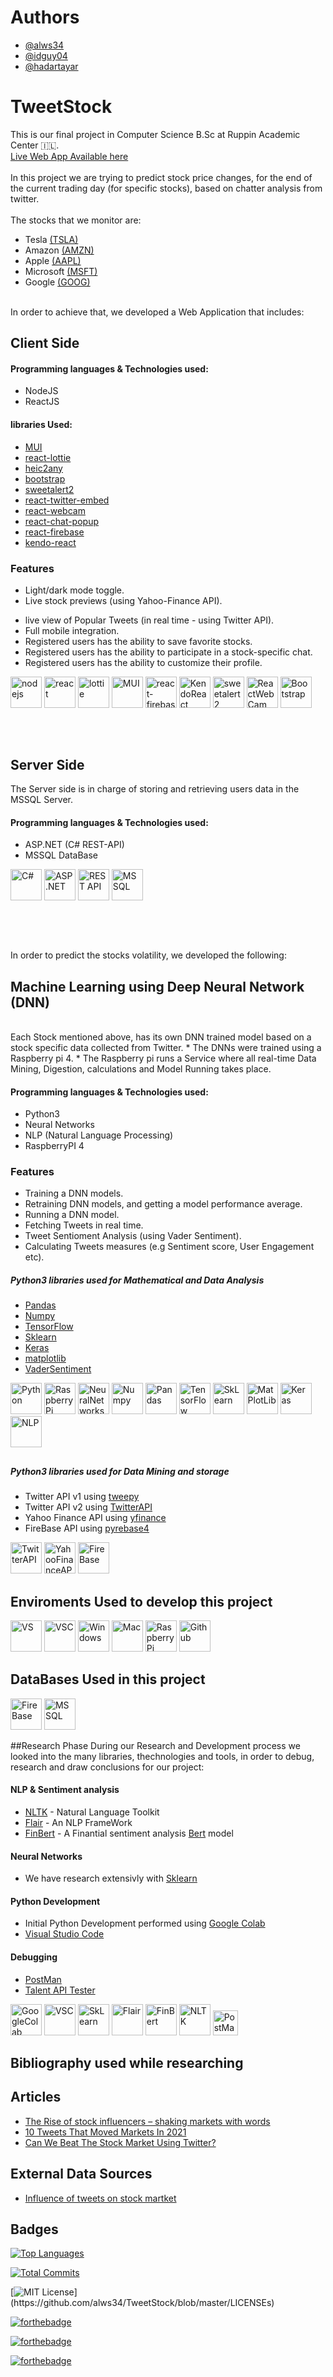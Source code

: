 # Authors

- [@alws34](https://www.github.com/alws34)
- [@idguy04](https://github.com/idguy04)
- [@hadartayar](https://github.com/hadartayar)


# TweetStock

This is our final project in Computer Science B.Sc at Ruppin Academic Center 🇮🇱.
<br>
[Live Web App Available here](https://proj.ruppin.ac.il/bgroup57/test2/tar1/build/)
<br><br>
In this project we are trying to predict stock price changes, for the end of the current trading day (for specific stocks), based on chatter analysis from twitter.
<br><br>
The stocks that we monitor are:
- Tesla [(TSLA)](https://finance.yahoo.com/quote/TSLA/)
- Amazon [(AMZN)](https://finance.yahoo.com/quote/AMZN/)
- Apple [(AAPL)](https://finance.yahoo.com/quote/AAPL/)
- Microsoft [(MSFT)](https://finance.yahoo.com/quote/MSFT/)
- Google [(GOOG)](https://finance.yahoo.com/quote/GOOG/)
<br><br>

In order to achieve that, we developed a Web Application that includes:

## Client Side
#### Programming languages & Technologies used:
- NodeJS
- ReactJS

#### libraries Used:
- [MUI](https://mui.com/)
- [react-lottie](https://www.npmjs.com/package/react-lottie)
- [heic2any](https://www.npmjs.com/package/heic2any)
- [bootstrap](https://getbootstrap.com/)
- [sweetalert2](https://sweetalert2.github.io/)
- [react-twitter-embed](https://www.npmjs.com/package/react-twitter-embed)
- [react-webcam](https://www.npmjs.com/package/react-webcam)
- [react-chat-popup](https://www.npmjs.com/package/popup-chat-react)
- [react-firebase](https://www.npmjs.com/package/react-firebase)
- [kendo-react](https://www.npmjs.com/package/kendo-react)

### Features
- Light/dark mode toggle.
- Live stock previews (using Yahoo-Finance API).
<!-- + historical data   -->
- live view of Popular Tweets (in real time - using Twitter API).
- Full mobile integration.
- Registered users has the ability to save favorite stocks.
- Registered users has the ability to participate in a stock-specific chat.
- Registered users has the ability to customize their profile.


<div>
<img src="https://img.icons8.com/fluency/344/node-js.png" title="nodejs" **alt="nodejs" width="50" height="50"/>
<img src="https://img.icons8.com/officel/344/react.png" title="react" **alt="react" width="50" height="50"/>
<img src="https://avatars.githubusercontent.com/u/71153457?s=280&v=4" title="lottie" **alt="lottie" width="50" height="50"/>
<img src="https://mui.com/static/logo.png" title="MUI" **alt="MUI" width="50" height="50"/>
<img src="https://img.icons8.com/color/900/firebase.png" title="react-firebase" **alt="react-firebase" width="50" height="50"/>
<img src="https://avatars.githubusercontent.com/u/568561?v=4" title="KendoReact" **alt="KendoReact" width="50" height="50"/>
<img src="https://avatars.githubusercontent.com/u/35137722?s=280&v=4" title="sweetalert2" **alt="sweetalert2" width="50" height="50"/>
<img src="https://proj.ruppin.ac.il/bgroup57/test2/tar1/ReactWebcam.png" title="ReactWebCam" **alt="ReactWebCam" width="50" height="50"/>
<img src="https://img.icons8.com/color/344/bootstrap.png" title="Bootstrap" **alt="Bootstrap" width="50" height="50"/>
</div>

##
<br>

## Server Side
The Server side is in charge of storing and retrieving users data in the MSSQL Server.
#### Programming languages & Technologies used:
- ASP.NET (C# REST-API)
- MSSQL DataBase

<div>
<img src="https://img.icons8.com/color/900/c-sharp-logo.png" title="C#" **alt="C#" width="50" height="50"/>
<img src="https://img.icons8.com/color/900/asp.png" title="ASP .NET" **alt="ASP .NET" width="50" height="50"/>
<img src="https://img.icons8.com/color/900/rest-api.png" title="REST API" **alt="REST API" width="50" height="50"/>
<img src="https://www.sqlservertutorial.net/wp-content/uploads/sql-server-tutorial.svg" title="MSSQL" **alt="MSSQL" width="50" height="50"/>
</div>

##
<br>

##

In order to predict the stocks volatility, we developed the following:

## Machine Learning using Deep Neural Network (DNN)
<br>
Each Stock mentioned above, has its own DNN trained model based on a stock specific data collected from Twitter.
* The DNNs were trained using a Raspberry pi 4. 
* The Raspberry pi runs a Service where all real-time Data Mining, Digestion, calculations and Model Running takes place.

#### Programming languages & Technologies used:
- Python3
- Neural Networks
- NLP (Natural Language Processing)
- RaspberryPI 4

### Features
- Training a DNN models.
- Retraining DNN models, and getting a model performance average.
- Running a DNN model.
- Fetching Tweets in real time. 
- Tweet Sentioment Analysis (using Vader Sentiment).
- Calculating Tweets measures (e.g Sentiment score, User Engagement etc).

##### Python3 libraries used for Mathematical and Data Analysis
- [Pandas](https://pandas.pydata.org/)
- [Numpy](https://numpy.org/)
- [TensorFlow](https://www.tensorflow.org/)
- [Sklearn](https://scikit-learn.org/)
- [Keras](https://keras.io/)
- [matplotlib](https://matplotlib.org/)
- [VaderSentiment](https://github.com/cjhutto/vaderSentiment)

<div>
<img src="https://img.icons8.com/color/900/python.png" title="Python" **alt="Python" width="50" height="50"/>
<img src="https://img.icons8.com/color/344/raspberry-pi.png" title="RaspberryPi" **alt="Raspberry Pi" width="50" height="50"/>
<img src="https://encrypted-tbn0.gstatic.com/images?q=tbn:ANd9GcRal3Gkvw9yeBH-HKb8ugzX-EnrMDilHh8UfH67t_9C_YFBx-KmW3BVxkyHDaXQ1mDxXHE&usqp=CAU" title="NeuralNetworks" **alt="NeuralNetworks" width="50" height="50"/>
<img src="https://img.icons8.com/color/452/numpy.png" title="Numpy" **alt="Numpy" width="50" height="50"/>
<img src="https://i.pinimg.com/736x/28/ce/bf/28cebfa3c75ff7815999b0c81a826af6.jpg" title="Pandas" **alt="Pandas" width="50" height="50"/>
<img src="https://img.icons8.com/color/344/tensorflow.png" title="TensorFlow" **alt="TensorFlow" width="50" height="50"/>
<img src="https://upload.wikimedia.org/wikipedia/commons/thumb/0/05/Scikit_learn_logo_small.svg/1200px-Scikit_learn_logo_small.svg.png" title="SkLearn"**alt="SkLearn" width="50" height="50"/> 
<img src="https://matplotlib.org/stable/_static/logo2.svg" title="MatPlotLib" **alt="MatPlotLib" width="50" height="50"/>
<img src="https://camo.githubusercontent.com/906e661107a3bc03104ca5d88336d1f4b0e80fdcac65efaf7904041d371c747f/68747470733a2f2f73332e616d617a6f6e6177732e636f6d2f6b657261732e696f2f696d672f6b657261732d6c6f676f2d323031382d6c617267652d313230302e706e67" title="Keras" **alt="Keras" width="50" height="50"/>
<img src="https://cdn.sisense.com/wp-content/uploads/NLP_Abstract_BG_1200X800_02.jpg" title="NLP" **alt="NLP" width="50" height="50"/>

</div>

##

##### Python3 libraries used for Data Mining and storage
- Twitter API v1 using [tweepy](https://pypi.org/project/tweepy/)
- Twitter API v2 using [TwitterAPI](https://pypi.org/project/TwitterAPI/)
- Yahoo Finance API using [yfinance](https://pypi.org/project/yfinance/)
- FireBase API using [pyrebase4](https://pypi.org/project/Pyrebase4/)

<div>
<img src="https://www.pinclipart.com/picdir/big/453-4533180_how-be-successful-with-online-marketing-dark-twitter.png" title="TwitterAPI" **alt="TwitterAPI" width="50" height="50"/>
<img src="https://play-lh.googleusercontent.com/K4eJEI8ogLQO2MkjUKgxC8FNWL4I5etsbFw2OXwQJ9Uch4DGkW1gEdoQk_k-cmtD4F4" title="YahooFinanceAPI" **alt="Yahoo Finance API" width="50" height="50"/>
<img src="https://img.icons8.com/color/900/firebase.png" title="FireBase" **alt="FireBase" width="50" height="50"/>
</div>

## Enviroments Used to develop this project

<div>
<img src="https://img.icons8.com/color/900/visual-studio.png" title="VS" **alt="VS" width="50" height="50"/>
<img src="https://img.icons8.com/color/900/visual-studio-code-2019.png" title="VSC" **alt="VSC" width="50" height="50"/>
<img src="https://img.icons8.com/ultraviolet/452/windows-10.png" title="Windows" **alt="Windows" width="50" height="50"/>
<img src="https://img.icons8.com/external-flaticons-lineal-color-flat-icons/344/external-mac-coworking-space-flaticons-lineal-color-flat-icons-3.png" title="Mac" **alt="Mac" width="50" height="50"/>
<img src="https://img.icons8.com/color/344/raspberry-pi.png" title="RaspberryPi" **alt="Raspberry Pi" width="50" height="50"/>
<img src="https://img.icons8.com/color/900/github.png" title="Github" **alt="Github" width="50" height="50"/>
</div>

## DataBases Used in this project
<div>
<img src="https://img.icons8.com/color/900/firebase.png" title="FireBase" **alt="FireBase" width="50" height="50"/>
<img src="https://www.sqlservertutorial.net/wp-content/uploads/sql-server-tutorial.svg" title="MSSQL" **alt="MSSQL" width="50" height="50"/>
</div>


##Research Phase
During our Research and Development process we looked into the many libraries, thechnologies and tools, in order to debug, research and draw conclusions for our project: 

#### NLP & Sentiment analysis
- [NLTK](https://www.nltk.org/) - Natural Language Toolkit
- [Flair](https://github.com/flairNLP/flair) - An NLP FrameWork
- [FinBert](https://github.com/ProsusAI/finBERT) - A Finantial sentiment analysis [Bert](https://en.wikipedia.org/wiki/BERT_(language_model)) model

#### Neural Networks
- We have research extensivly with [Sklearn](https://scikit-learn.org/) 

####  Python Development
- Initial Python Development performed using [Google Colab](https://colab.research.google.com/)
- [Visual Studio Code](https://code.visualstudio.com/)

#### Debugging
- [PostMan](https://www.postman.com/) 
- [Talent API Tester](https://chrome.google.com/webstore/detail/talend-api-tester-free-ed/aejoelaoggembcahagimdiliamlcdmfm)


<div>
<img src="https://colab.research.google.com/img/colab_favicon_256px.png" title="GoogleColab" **alt="GoogleColab" width="50" height="50"/>
<img src="https://img.icons8.com/color/900/visual-studio-code-2019.png" title="VSC" **alt="VSC" width="50" height="50"/>
<img src="https://upload.wikimedia.org/wikipedia/commons/thumb/0/05/Scikit_learn_logo_small.svg/1200px-Scikit_learn_logo_small.svg.png" title="SkLearn"**alt="SkLearn" width="50" height="50"/> 
<img src="https://img.stackshare.io/service/10138/flair.png" title="Flair"**alt="Flair" width="50" height="50"/> 
<img src="https://proj.ruppin.ac.il/bgroup57/test2/tar1/finbert.png" title="FinBert"**alt="FinBert" width="50" height="50"/> 
<img src="https://miro.medium.com/max/592/1*5dQO7LHrsy3lIi2d0bgRLw.png" title="NLTK" **alt="NLTK" width="50" height="50"/>
<img src="https://img.icons8.com/dusk/30/000000/postman-api.png" title="PostMan" **alt="PostMan" width="40" height="40"/>
</div>

##

## Bibliography used while researching
## Articles
- [The Rise of stock influencers – shaking markets with words](https://www.flowbank.com/en/research/the-rise-of-stock-influencers-)
- [10 Tweets That Moved Markets In 2021](https://www.benzinga.com/markets/cryptocurrency/21/08/22398419/10-tweets-that-moved-markets-in-2021)
- [Can We Beat The Stock Market Using Twitter?](https://towardsdatascience.com/can-we-beat-the-stock-market-using-twitter-ef8465fd12e2)

## External Data Sources
- [Influence of tweets on stock martket](https://www.kaggle.com/code/renjithrrkj/influence-of-tweets-on-stock-martket/data)



## Badges

[![Top Languages](https://img.shields.io/github/languages/count/alws34/TweetStock)](https://img.shields.io/github/languages/count/alws34/TweetStock)

[![Total Commits](https://img.shields.io/github/commit-activity/y/alws34/TweetStock)](https://img.shields.io/github/commit-activity/y/alws34/TweetStock)

[![MIT License](https://img.shields.io/apm/l/atomic-design-ui.svg?)](https://github.com/alws34/TweetStock/blob/master/LICENSEs)

[![forthebadge](https://forthebadge.com/images/badges/powered-by-electricity.svg)](https://forthebadge.com)

[![forthebadge](https://forthebadge.com/images/badges/built-with-love.svg)](https://forthebadge.com)

[![forthebadge](https://forthebadge.com/images/badges/works-on-my-machine.svg)](https://forthebadge.com)

